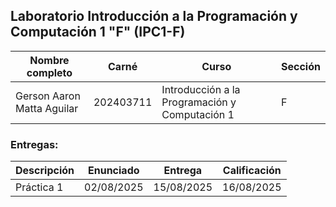 ## Laboratorio Introducción a la Programación y Computación 1 "F" (IPC1-F)

| **Nombre completo**             | **Carné**      | **Curso**                                            | **Sección**        |
|---------------------------------|----------------|------------------------------------------------------|--------------------|
| Gerson Aaron Matta Aguilar      | 202403711      | Introducción a la Programación y Computación 1       | F                  |

### Entregas:

|Descripción | Enunciado   | Entrega | Calificación|
|--------------|--------------|--------------|--------------|
|Práctica 1  | 02/08/2025  | 15/08/2025|16/08/2025|
